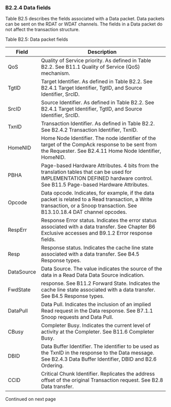 ### B2.2.4 Data fields

Table B2.5 describes the fields associated with a Data packet. Data packets can be sent on the RDAT or WDAT channels. The fields in a Data packet do not affect the transaction structure.

Table B2.5: Data packet fields

| Field      | Description                                                                                                                                                                 |
|------------|-----------------------------------------------------------------------------------------------------------------------------------------------------------------------------|
| QoS        | Quality of Service priority. As defined in Table B2.2. See B11.1 Quality of Service (QoS) mechanism.                                                                        |
| TgtID      | Target Identifier. As defined in Table B2.2. See B2.4.1 Target Identifier, TgtID, and Source Identifier, SrcID.                                                             |
| SrcID      | Source Identifier. As defined in Table B2.2. See B2.4.1 Target Identifier, TgtID, and Source Identifier, SrcID.                                                             |
| TxnID      | Transaction Identifier. As defined in Table B2.2. See B2.4.2 Transaction Identifier, TxnID.                                                                                 |
| HomeNID    | Home Node Identifier. The node identifier of the target of the CompAck response to be sent from the Requester. See B2.4.11 Home Node Identifier, HomeNID.                   |
| PBHA       | Page-based Hardware Attributes. 4 bits from the translation tables that can be used for IMPLEMENTATION DEFINED hardware control. See B11.5 Page-based Hardware Attributes.  |
| Opcode     | Data opcode. Indicates, for example, if the data packet is related to a Read transaction, a Write transaction, or a Snoop transaction. See B13.10.18.4 DAT channel opcodes. |
| RespErr    | Response Error status. Indicates the error status associated with a data transfer. See Chapter B6 Exclusive accesses and B9.1.2 Error response fields.                      |
| Resp       | Response status. Indicates the cache line state associated with a data transfer. See B4.5 Response types.                                                                   |
| DataSource | Data Source. The value indicates the source of the data in a Read Data Data Source indication.                                                                              |
| FwdState   | response. See B11.2 Forward State. Indicates the cache line state associated with a data transfer. See B4.5 Response types.                                                 |
| DataPull   | Data Pull. Indicates the inclusion of an implied Read request in the Data response. See B7.1.1 Snoop requests and Data Pull.                                                |
| CBusy      | Completer Busy. Indicates the current level of activity at the Completer. See B11.6 Completer Busy.                                                                         |
| DBID       | Data Buffer Identifier. The identifier to be used as the TxnID in the response to the Data message. See B2.4.3 Data Buffer Identifier, DBID and B2.6 Ordering.              |
| CCID       | Critical Chunk Identifier. Replicates the address offset of the original Transaction request. See B2.8 Data transfer.                                                       |

Continued on next page